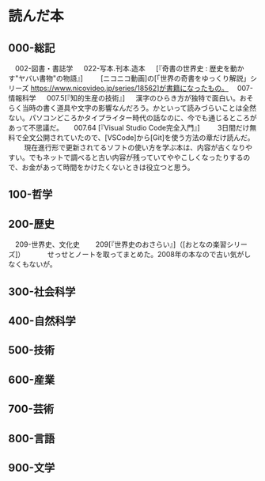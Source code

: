 # 読んだ本

## 000-総記
 　002-図書・書誌学
 　	022-写本.刊本.造本
 　		[『奇書の世界史 : 歴史を動かす"ヤバい書物"の物語』]
 　		　[ニコニコ動画]の[「世界の奇書をゆっくり解説」シリーズ https://www.nicovideo.jp/series/18562]が書籍になったもの。
 　007-情報科学
 　	007.5[『知的生産の技術』]
 　	 漢字のひらき方が独特で面白い。おそらく当時の書く道具や文字の影響なんだろう。かといって読みづらいことは全然ない。パソコンどころかタイプライター時代の話なのに、今でも通じるところがあって不思議だ。
 　	007.64 [『Visual Studio Code完全入門』]
 　	　3日間だけ無料で全文公開されていたので、[VSCode]から[Git]を使う方法の章だけ読んだ。
 　	　現在進行形で更新されてるソフトの使い方を学ぶ本は、内容が古くなりやすい。でもネットで調べると古い内容が残っていてややこしくなったりするので、お金があって時間をかけたくないときは役立つと思う。
## 100-哲学
## 200-歴史
 　209-世界史、文化史
 　　209[『世界史のおさらい』]（[おとなの楽習シリーズ]）
 　　　せっせとノートを取ってまとめた。2008年の本なので古い気がしなくもないが。
## 300-社会科学
## 400-自然科学
## 500-技術
## 600-産業
## 700-芸術
## 800-言語
## 900-文学
